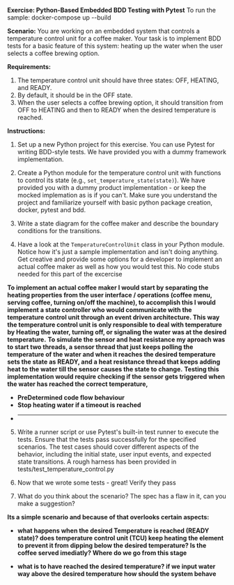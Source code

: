 **Exercise: Python-Based Embedded BDD Testing with Pytest**
To run the sample: docker-compose up --build

**Scenario:**
You are working on an embedded system that controls a temperature control unit for a coffee maker. Your task is to implement BDD tests for a basic feature of this system: heating up the water when the user selects a coffee brewing option.

**Requirements:**

1. The temperature control unit should have three states: OFF, HEATING, and READY.
2. By default, it should be in the OFF state.
3. When the user selects a coffee brewing option, it should transition from OFF to HEATING and then to READY when the desired temperature is reached.

**Instructions:**

1. Set up a new Python project for this exercise. You can use Pytest for writing BDD-style tests. We have provided you with a dummy framework implementation.

2. Create a Python module for the temperature control unit with functions to control its state (e.g., `set_temperature_state(state)`). We have provided you with a dummy product implementation - or keep the mocked implemation as is if you can't. Make sure you understand the project and familiarize yourself with basic python package creation, docker, pytest and bdd.

3. Write a state diagram for the coffee maker and describe the boundary conditions for the transitions.

4. Have a look at the `TemperatureControlUnit` class in your Python module. Notice how it's just a sample implementation and isn't doing anything. Get creative and provide some options for a developer to implement an actual coffee maker as well as how you would test this. No code stubs needed for this part of the excercise

**To implement an actual coffee maker I would start by separating the heating properties from the user interface / operations (coffee menu, serving coffee, turning on/off the machine), to accomplish this I would implement a state controller who would communicate with the temperature control unit through an event driven architecture. This way the temperature control unit is only responsible to deal with temperature by Heating the water, turning off, or signaling the water was at the desired temperature.** 
**To simulate the sensor and heat resistance my aproach was to start two threads, a sensor thread that just keeps polling the temperature of the water and when it reaches the desired temperature sets the state as READY, and a heat resistance thread that keeps adding heat to the water till the sensor causes the state to change.**
**Testing this implementation would require checking if the sensor gets triggered when the water has reached the correct temperature,**
+ **PreDetermined code flow behaviour**
+ **Stop heating water if a timeout is reached**
+ ****

5. Write a runner script or use Pytest's built-in test runner to execute the tests. Ensure that the tests pass successfully for the specified scenarios. The test cases should cover different aspects of the behavior, including the initial state, user input events, and expected state transitions. A rough harness has been provided in tests/test_temperature_control.py

6. Now that we wrote some tests - great! Verify they pass

7. What do you think about the scenario? The spec has a flaw in it, can you make a suggestion?

**Its a simple scenario and because of that overlooks certain aspects:**

+ **what happens when the desired Temperature is reached (READY state)? does temperature control unit (TCU) keep heating the element to prevent it from dipping below the desired temperature? Is the coffee served imediatly? Where do we go from this stage**

+ **what is to have reached the desired temperature? if we input water way above the desired temperature how should the system behave**


